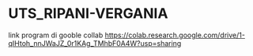 # UTS_RIPANI-VERGANIA

link program di gooble collab
https://colab.research.google.com/drive/1-qIHtoh_nnJWaJZ_0r1KAg_TMhbF0A4W?usp=sharing
